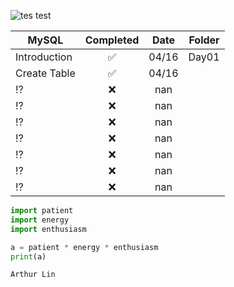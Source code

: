 ![tes test](https://cdn4.iconfinder.com/data/icons/logos-3/181/MySQL-512.png)


| MySQL       			|Completed		      | Date  |   Folder  |
| ------------------|:-----------------------:|:-----:|----------:|
| Introduction 		|   :white_check_mark:	  | 04/16 |   Day01   |
| Create Table      |   :white_check_mark:    |  04/16|           |
| :interrobang:   	|   :x:     		      |  nan  |           | 
| :interrobang: 	|   :x:	    		      |  nan  | |
| :interrobang:		|   :x:     	          |  nan  | |
| :interrobang:		|   :x:     	          |  nan  | |
| :interrobang: 	|   :x:     	          |  nan  | |
| :interrobang:	    |   :x:    	              |  nan  | |
| :interrobang:	    |   :x:    	              |  nan  | |


```python
import patient
import energy
import enthusiasm

a = patient * energy * enthusiasm
print(a)
```

```python
Arthur Lin 
```
